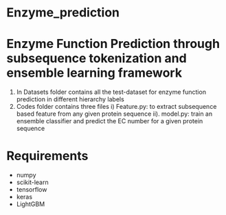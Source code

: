 # Enzyme_prediction
# Enzyme Function Prediction through subsequence tokenization and ensemble learning framework
1. In Datasets folder contains all the test-dataset for enzyme function prediction in different hierarchy labels
2. Codes folder contains three files 
i) Feature.py: to extract subsequence based feature from any given protein sequence
ii). model.py: train an ensemble classifier and predict the EC number for a given protein sequence
# Requirements
- numpy
- scikit-learn
- tensorflow
- keras
- LightGBM
